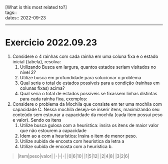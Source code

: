 [What is this most related to?]  
tags::   
dates:: 2022-09-23    

---
#  Exercicio 2022.09.23

1. Considere o 4 rainhas com cada rainha em uma coluna fixa e o estado inicial {tabela}, resolva:
	1. Utilizando Busca em largura, quantos estados seriam visitados no nível 2?
	2. Utilize busca em profundidade para solucionar o problema
	3. Qual seria o total de estados possíveis para a condição (rainhas em colunas fixas) acima?
	4. Qual seria o total de estados possíveis se fixassem linhas distintas para cada rainha fixa, exemplos:
2. Considere o problema da Mochila que consiste em ter uma mochila com capacidade C. Nessa mochila deseja-se inserir itens, maximizando seu conteúdo sem estourar a capacidade da mochila (cada item possui peso e valor). Sendo os itens
	1. Utilize busca gulosa com a heurística: insira os itens de maior valor que não estourem a capacidade
	2. Idem ao a com a heurística: Insira o item de menor peso.
	3. Utilize subida de encosta com heurística da letra a
	4. Utilize subida de encosta com a heurística b.



> |item|peso|valor|
|-|-|-|
|0|6|10|
|1|5|12|
|2|4|8|
|3|2|6|

	